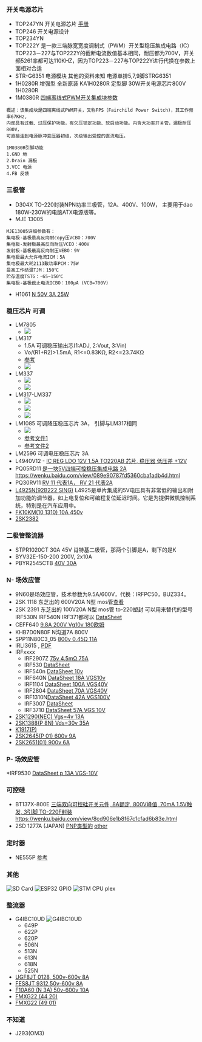 ### 开关电源芯片
* TOP247YN  开关电源芯片  [手册](https://atta.szlcsc.com/upload/public/pdf/source/20140319/1457707022426.pdf?Expires=4070880000&OSSAccessKeyId=LTAIJDIkh7KmGS1H&Signature=y7e%2BXaVr%2FMlYrFWdXLxVRZK94nc%3D&response-content-disposition=attachment%3Bfilename%3DC24583_TOP247YN_2014-03-19.PDF)
* TOP246  开关电源设计 [](https://wenku.baidu.com/view/f42b8d630b1c59eef8c7b402.html)
* TOP234YN  
* TOP222Y    是一款三端脉宽宽度调制式（PWM）开关型稳压集成电路（IC） TOP223－227与TOP222Y的截断电流数值基本相同，耐压都为700V，开关频5261率都可达110KHZ，因为TOP223－227与TOP222Y进行代换在参数上面相对合适
* STR-G6351    电源模块  其他的资料未知  电源单排5,7,9脚STRG6351
* 1H0280R      增强型 全新原装 KA1H0280R 定型脚 30W开关电源芯片800V 1H0280R
* 1M0380R      [四端离线式PWM开关集成块参数](https://www.520101.com/html/circuitry/151824188.html)   

````
概述：该集成块是四端离线式PWM开关，又称FPS（Fairchild Power Switch)，其工作频率67KHz, 
内部具有过载、过压保护功能，有欠压锁定功能、软启动功能。内含大功率开关管，漏极耐压800V，
可直接连到电源脉冲变压器初级，次级输出受控的直流电压。

1M0380R引脚功能
1.GND 地
2.Drain 漏极
3.VCC 电源
4.FB 反馈
````

### 三极管

* D304X     TO-220封装NPN功率三极管，12A、400V、100W， 主要用于dao 180W-230W的电脑ATX电源版等。
* MJE 13005
``` 
MJE13005详细参数有：
集电极-基极最高反向耐copy压VCBO：700V
集电极-发射极最高反向耐压VCEO：400V
发射极-基极最高反向耐压VEBO：9V
集电极最大允许电流ICM：5A
集电极最大耗2113散功率PCM：75W
最高工作结温TJM：150℃
贮存温度TSTG：-65~150℃
集电极-基极截止电流ICBO：100μA (VCB=700V)
```
* H1061  [N 50V 3A 25W](https://wenku.baidu.com/view/4403cf3a3968011ca300913e.html)

### 稳压芯片 可调

* LM7805
  * ![](./LM7805.jpg)
* LM317     
  * 1.5A 可调稳压输出芯(1:ADJ, 2:Vout, 3:Vin)
  * Vo/(R1+R2)>1.5mA, R1<=0.83KΩ, R2<=23.74KΩ
  * [参考](https://baike.baidu.com/item/LM317/7208866?fr=kg_general)
  * ![](./LM317.png)
* LM337     
  * ![](./lM337-01.png)
  * ![](./LM337-2.png)
* LM317-LM337     
  * ![](./LM317-LM337.png)
  * ![](./LM317-LM337-LF358P.jpg)
  * ![](./LM317-LM337-LF358P-demo.jpg)
* LM1085    可调降压稳压芯片 3A， 引脚与LM317相同 
  * ![](./LM-1085-可调稳压-3A.png)
  * [参考文件1](./lm1085-01.pdf)
  * [参考文件2](./lm1085-02.pdf)
* LM2596    可调电压稳压芯片 3A [](https://wenku.baidu.com/view/681f1172f242336c1eb95e3d.html?fr=search)
* L4940V12 -  [IC REG LDO 12V 1.5A TO220AB 芯片, 稳压器 低压差 +12V](https://html.alldatasheetcn.com/html-pdf/22477/STMICROELECTRONICS/L4940V12/1622/1/L4940V12.html)
* PQ05RD11    [是一块5V四端可控稳压集成电路 2A](https://tech.hqew.com/circuit_1465311)  https://wenku.baidu.com/view/089e90787fd5360cba1adb4d.html
* PQ30RV11   [ RV 11 代表1A， RV 21 代表2A]()
* [L4925N(92B222 SING)](https://pdf1.alldatasheetcn.com/datasheet-pdf/view/22465/STMICROELECTRONICS/L4925.html)
  L4925是单片集成的5V电压具有非常低的输出和附加功能的调节器，如上电复位和可编程复位延迟时间。它是为提供微机控制系统，特别是在汽车应用中。
* [FK10KM(10 1310) 10A 450v](https://pdf1.alldatasheetcn.com/datasheet-pdf/view/304/MITSUBISHI/FK10KM-9.html)
* [2SK2382](./2SK2382.pdf)

###  二极管整流器

* STPR1020CT       30A 45V 肖特基二极管，那两个引脚是A，剩下的是K
* BYV32E-150-200   200V, 2x10A 
* PBYR2545CTB      [40V 30A](https://pdf1.alldatasheetcn.com/datasheet-pdf/view/18089/PHILIPS/PBYR2545CTB.html)

### N- 场效应管

* 9N60是场效应管，技术参数为9.5A/600V，代换：IRFPC50，BUZ334。
* 2SK 1118       东芝出的 600V20A N型 mos管[查看](./2SK1118.pdf)
* 2SK 2391       东芝出的 100V20A N型 mos管 to-220塑封 可以用来替代的型号 IRF530N IRF540N IRF371都可以 [DataSheet](https://html.alldatasheetcn.com/html-pdf/348016/TOSHIBA/2SK2391/594/2/2SK2391.html)
* CEFF640       [9.8A 200V Vg10v 180欧姆](https://html.alldatasheetcn.com/html-pdf/57771/CET/CEFF640/46/1/CEFF640.html)
* KHB7D0N80F    N沟道7A 800V
* SPP11N80C3_05   [800v 0.45Ω 11A](https://wenku.baidu.com/view/3448ae1e0b4e767f5acfce0b.html)
* IRLI3615      [](https://pdf1.alldatasheetcn.com/datasheet-pdf/view/97308/IRF/IRLI3615.html) , [PDF](./IRLI3615.pdf)
* IRFxxxx
  * IRF2907Z      [75v 4.5mΩ 75A](https://wenku.baidu.com/view/44250249e45c3b3567ec8b4b.html)
  * IRF530  [DataSheet              ](https://html.alldatasheetcn.com/html-pdf/3043/MOTOROLA/IRF530/257/1/IRF530.html   )
  * IRF540n [DataSheet 10v          ](https://html.alldatasheetcn.com/html-pdf/67486/INTERSIL/IRF540N/321/1/IRF540N.html )
  * IRF640N [DataSheet 18A VGS10v   ](https://html.alldatasheetcn.com/html-pdf/152088/FAIRCHILD/IRF640N/486/1/IRF640N.html )
  * IRF1104 [DataSheet 100A VGS40V  ](https://html.alldatasheetcn.com/html-pdf/68111/IRF/IRF1104/46/1/IRF1104.html  )
  * IRF2804 [DataSheet 70A VGS40V   ](https://html.alldatasheetcn.com/html-pdf/92816/IRF/IRF2804/46/1/IRF2804.html )
  * IRF1310N[DataSheet  42A VGS100V ](https://html.alldatasheetcn.com/html-pdf/68115/IRF/IRF1310N/47/1/IRF1310N.html )
  * IRF3007 [DataSheet              ](https://html.alldatasheetcn.com/html-pdf/1008000/ISC/IRF3007/62/1/IRF3007.html)
  * IRF3710 [DataSheet  57A VGS 10V ](https://html.alldatasheetcn.com/html-pdf/581480/NELLSEMI/IRF3710/384/1/IRF3710.html )
* [2SK1290(NEC) Vgs=4v 13A](https://html.alldatasheetcn.com/html-pdf/108841/NEC/2SK1290/114/2/2SK1290.html)
* [2SK1388(P 8N) Vds=30v 35A](https://html.alldatasheetcn.com/html-pdf/60813/FUJI/2SK1388/81/1/2SK1388.html)
* [K1917(P)](./2SK1919.pdf)
* [2SK2645(P 01) 600v 9A](https://html.alldatasheetcn.com/html-pdf/60928/FUJI/2SK2645-01MR/86/1/2SK2645-01MR.html)
* [2SK2651(01) 900v 6A](https://pdf1.alldatasheetcn.com/datasheet-pdf/view/60935/FUJI/2SK2651.html)

### P- 场效应管

*IRF9530  [DataSheet p 13A VGS-10V](https://html.alldatasheetcn.com/html-pdf/674887/KEXIN/IRF9530/150/1/IRF9530.html)

### 可控硅

* BT137X-800E    [三端双向可控硅开关元件, 8A额定, 800V峰值, 70mA 1.5V触发, 3引脚 TO-220F封装](http://www.rohm-chip.com/p/triacs/6571867/) https://wenku.baidu.com/view/8cd906e1b8f67c1cfad6b83e.html
* 2SD 1277A (JAPAN) [PNP类型的](https://html.alldatasheet.com/html-pdf/12846/PANASONIC/2SD1277A/407/1/2SD1277A.html) [other](https://pdf1.alldatasheet.com/datasheet-pdf/view/270484/SAVANTIC/2SD1277A.html)

### 定时器

* NE555P         [参考](http://www.elecfans.com/article/88/131/ctrlsc/time/2018/20180315647935_2.html) 

### 其他

![SD Card](./SD卡说明.png)
![ESP32 GPIO](./esp32-wroom.jpg)
![STM CPU plex](./stm%20cpu天梯图.png)

### 整流器

* G4IBC10UD 
![G4IBC10UD](./G4IBC10UD.png)
  * 649P
  * 622P
  * 620P
  * 506N
  * 513N
  * 613N
  * 618N
  * 525N
* [UGF8JT 0128, 500v-600v 8A](https://html.alldatasheetcn.com/html-pdf/62242/GE/UGF8JT/20/1/UGF8JT.html)
* [FES8JT 9312 50v-600v 8A](https://pdf1.alldatasheet.com/datasheet-pdf/view/151015/EIC/FES8JT.html)
* [F10A60 (N 3A) 50v-600v 10A](https://html.alldatasheet.com/html-pdf/849278/FORMOSA/EF10A60F/596/2/EF10A60F.html)
* [FMXG22 (44 20)](https://html.alldatasheetcn.com/html-pdf/38156/SANKEN/FMX-G22/181/1/FMX-G22.html)
* [FMXG22 (49 01)](https://html.alldatasheetcn.com/html-pdf/38156/SANKEN/FMX-G22/181/1/FMX-G22.html)
  
### 不知道
* J293(OM3)